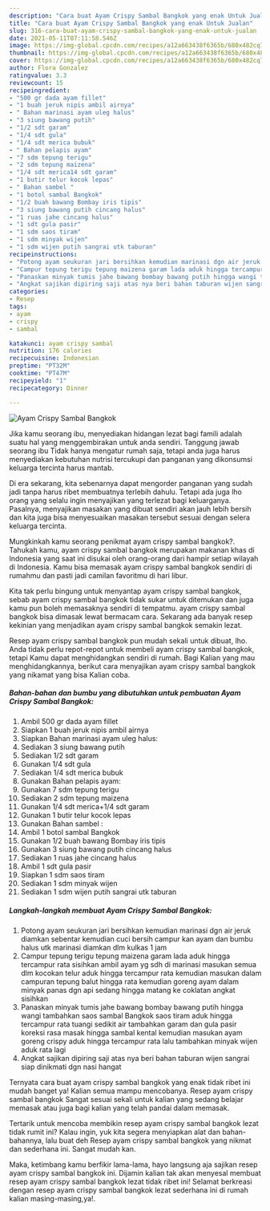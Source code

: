 ```yaml
---
description: "Cara buat Ayam Crispy Sambal Bangkok yang enak Untuk Jualan"
title: "Cara buat Ayam Crispy Sambal Bangkok yang enak Untuk Jualan"
slug: 316-cara-buat-ayam-crispy-sambal-bangkok-yang-enak-untuk-jualan
date: 2021-05-11T07:11:58.546Z
image: https://img-global.cpcdn.com/recipes/a12a663438f6365b/680x482cq70/ayam-crispy-sambal-bangkok-foto-resep-utama.jpg
thumbnail: https://img-global.cpcdn.com/recipes/a12a663438f6365b/680x482cq70/ayam-crispy-sambal-bangkok-foto-resep-utama.jpg
cover: https://img-global.cpcdn.com/recipes/a12a663438f6365b/680x482cq70/ayam-crispy-sambal-bangkok-foto-resep-utama.jpg
author: Flora Gonzalez
ratingvalue: 3.3
reviewcount: 15
recipeingredient:
- "500 gr dada ayam fillet"
- "1 buah jeruk nipis ambil airnya"
- " Bahan marinasi ayam uleg halus"
- "3 siung bawang putih"
- "1/2 sdt garam"
- "1/4 sdt gula"
- "1/4 sdt merica bubuk"
- " Bahan pelapis ayam"
- "7 sdm tepung terigu"
- "2 sdm tepung maizena"
- "1/4 sdt merica14 sdt garam"
- "1 butir telur kocok lepas"
- " Bahan sambel "
- "1 botol sambal Bangkok"
- "1/2 buah bawang Bombay iris tipis"
- "3 siung bawang putih cincang halus"
- "1 ruas jahe cincang halus"
- "1 sdt gula pasir"
- "1 sdm saos tiram"
- "1 sdm minyak wijen"
- "1 sdm wijen putih sangrai utk taburan"
recipeinstructions:
- "Potong ayam seukuran jari bersihkan kemudian marinasi dgn air jeruk diamkan sebentar kemudian cuci bersih campur kan ayam dan bumbu halus utk marinasi diamkan dlm kulkas 1 jam"
- "Campur tepung terigu tepung maizena garam lada aduk hingga tercampur rata sisihkan ambil ayam yg sdh di marinasi masukan semua dlm kocokan telur aduk hingga tercampur rata kemudian masukan dalam campuran tepung balut hingga rata kemudian goreng ayam dalam minyak panas dgn api sedang hingga matang ke coklatan angkat sisihkan"
- "Panaskan minyak tumis jahe bawang bombay bawang putih hingga wangi tambahkan saos sambal Bangkok saos tiram aduk hingga tercampur rata tuangi sedikit air tambahkan garam dan gula pasir koreksi rasa masak hingga sambal kental kemudian masukan ayam goreng crispy aduk hingga tercampur rata lalu tambahkan minyak wijen aduk rata lagi"
- "Angkat sajikan dipiring saji atas nya beri bahan taburan wijen sangrai siap dinikmati dgn nasi hangat"
categories:
- Resep
tags:
- ayam
- crispy
- sambal

katakunci: ayam crispy sambal 
nutrition: 176 calories
recipecuisine: Indonesian
preptime: "PT32M"
cooktime: "PT47M"
recipeyield: "1"
recipecategory: Dinner

---
```



![Ayam Crispy Sambal Bangkok](https://img-global.cpcdn.com/recipes/a12a663438f6365b/680x482cq70/ayam-crispy-sambal-bangkok-foto-resep-utama.jpg)

Jika kamu seorang ibu, menyediakan hidangan lezat bagi famili adalah suatu hal yang menggembirakan untuk anda sendiri. Tanggung jawab seorang ibu Tidak hanya mengatur rumah saja, tetapi anda juga harus menyediakan kebutuhan nutrisi tercukupi dan panganan yang dikonsumsi keluarga tercinta harus mantab.

Di era  sekarang, kita sebenarnya dapat mengorder panganan yang sudah jadi tanpa harus ribet membuatnya terlebih dahulu. Tetapi ada juga lho orang yang selalu ingin menyajikan yang terlezat bagi keluarganya. Pasalnya, menyajikan masakan yang dibuat sendiri akan jauh lebih bersih dan kita juga bisa menyesuaikan masakan tersebut sesuai dengan selera keluarga tercinta. 



Mungkinkah kamu seorang penikmat ayam crispy sambal bangkok?. Tahukah kamu, ayam crispy sambal bangkok merupakan makanan khas di Indonesia yang saat ini disukai oleh orang-orang dari hampir setiap wilayah di Indonesia. Kamu bisa memasak ayam crispy sambal bangkok sendiri di rumahmu dan pasti jadi camilan favoritmu di hari libur.

Kita tak perlu bingung untuk menyantap ayam crispy sambal bangkok, sebab ayam crispy sambal bangkok tidak sukar untuk ditemukan dan juga kamu pun boleh memasaknya sendiri di tempatmu. ayam crispy sambal bangkok bisa dimasak lewat bermacam cara. Sekarang ada banyak resep kekinian yang menjadikan ayam crispy sambal bangkok semakin lezat.

Resep ayam crispy sambal bangkok pun mudah sekali untuk dibuat, lho. Anda tidak perlu repot-repot untuk membeli ayam crispy sambal bangkok, tetapi Kamu dapat menghidangkan sendiri di rumah. Bagi Kalian yang mau menghidangkannya, berikut cara menyajikan ayam crispy sambal bangkok yang nikamat yang bisa Kalian coba.

<!--inarticleads1-->

##### Bahan-bahan dan bumbu yang dibutuhkan untuk pembuatan Ayam Crispy Sambal Bangkok:

1. Ambil 500 gr dada ayam fillet
1. Siapkan 1 buah jeruk nipis ambil airnya
1. Siapkan  Bahan marinasi ayam uleg halus:
1. Sediakan 3 siung bawang putih
1. Sediakan 1/2 sdt garam
1. Gunakan 1/4 sdt gula
1. Sediakan 1/4 sdt merica bubuk
1. Gunakan  Bahan pelapis ayam:
1. Gunakan 7 sdm tepung terigu
1. Sediakan 2 sdm tepung maizena
1. Gunakan 1/4 sdt merica+1/4 sdt garam
1. Gunakan 1 butir telur kocok lepas
1. Gunakan  Bahan sambel :
1. Ambil 1 botol sambal Bangkok
1. Gunakan 1/2 buah bawang Bombay iris tipis
1. Gunakan 3 siung bawang putih cincang halus
1. Sediakan 1 ruas jahe cincang halus
1. Ambil 1 sdt gula pasir
1. Siapkan 1 sdm saos tiram
1. Sediakan 1 sdm minyak wijen
1. Sediakan 1 sdm wijen putih sangrai utk taburan




<!--inarticleads2-->

##### Langkah-langkah membuat Ayam Crispy Sambal Bangkok:

1. Potong ayam seukuran jari bersihkan kemudian marinasi dgn air jeruk diamkan sebentar kemudian cuci bersih campur kan ayam dan bumbu halus utk marinasi diamkan dlm kulkas 1 jam
1. Campur tepung terigu tepung maizena garam lada aduk hingga tercampur rata sisihkan ambil ayam yg sdh di marinasi masukan semua dlm kocokan telur aduk hingga tercampur rata kemudian masukan dalam campuran tepung balut hingga rata kemudian goreng ayam dalam minyak panas dgn api sedang hingga matang ke coklatan angkat sisihkan
1. Panaskan minyak tumis jahe bawang bombay bawang putih hingga wangi tambahkan saos sambal Bangkok saos tiram aduk hingga tercampur rata tuangi sedikit air tambahkan garam dan gula pasir koreksi rasa masak hingga sambal kental kemudian masukan ayam goreng crispy aduk hingga tercampur rata lalu tambahkan minyak wijen aduk rata lagi
1. Angkat sajikan dipiring saji atas nya beri bahan taburan wijen sangrai siap dinikmati dgn nasi hangat




Ternyata cara buat ayam crispy sambal bangkok yang enak tidak ribet ini mudah banget ya! Kalian semua mampu mencobanya. Resep ayam crispy sambal bangkok Sangat sesuai sekali untuk kalian yang sedang belajar memasak atau juga bagi kalian yang telah pandai dalam memasak.

Tertarik untuk mencoba membikin resep ayam crispy sambal bangkok lezat tidak rumit ini? Kalau ingin, yuk kita segera menyiapkan alat dan bahan-bahannya, lalu buat deh Resep ayam crispy sambal bangkok yang nikmat dan sederhana ini. Sangat mudah kan. 

Maka, ketimbang kamu berfikir lama-lama, hayo langsung aja sajikan resep ayam crispy sambal bangkok ini. Dijamin kalian tak akan menyesal membuat resep ayam crispy sambal bangkok lezat tidak ribet ini! Selamat berkreasi dengan resep ayam crispy sambal bangkok lezat sederhana ini di rumah kalian masing-masing,ya!.

